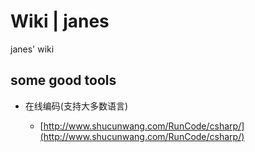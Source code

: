 # Wiki | janes

janes' wiki


## some good tools

* 在线编码(支持大多数语言)

    - [http://www.shucunwang.com/RunCode/csharp/](http://www.shucunwang.com/RunCode/csharp/)
